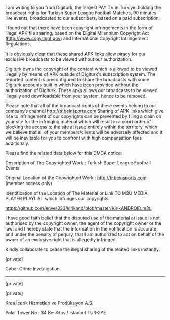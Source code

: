 I am writing to you from Digiturk, the largest PAY TV in Turkiye, holding the broadcast rights for Turkish Super League Football Matches, 90 minutes live events, broadcasted to our subscribers, based on a paid subscription.

 

I found out that there have been copyright infringements in the form of illegal APK file sharing, based on the Digital Milennium Copyright Act (http://www.copyright.gov) and International Copyright Infringement Regulations.

 

It is obviously clear that these shared APK links allow piracy for our exclusive broadcasts to be viewed without our authorization.

Digiturk owns the copyright of the content which is allowed to be viewed illegally by means of APK outside of Digiturk's subscription system. The reported content is preconfigured  to share the broadcasts with some Digiturk accounts built in which have been provided without the authorization of Digiturk. These apks allows our broadcasts to be viewed illegally and downloadable from your system, hence to be removed.

 

Please note that all of the broadcast rights of these events belong to our company’s channel http://tr.beinsports.com Sharing of APK links which give rise to infringement of our copyrights can be prevented by filing a claim on your site for the infringing material which will result in a court order of blocking the access to the site at issue entirely within the territory, which we believe that all of your members/clients will be adversely affected and it will be inevitable for you to confront with high compensation fees additionaly.

 

Please find the related data below for this DMCA notice:

 

Description of The Copyrighted Work : Turkish Super League Football Events

 

Original Location of the Copyrighted Work : http://tr.beinsports.com (member access only)

 

Identification of the Location of The Material or Link TO M3U MEDIA PLAYER PLAYLIST which infringes our copyrights:

 

https://github.com/enver333/kirikand/blob/master/KirikANDROID.m3u

 

I have good faith belief that the disputed use of the material at issue is not authorised by the copyright owner, the agent of the copyright owner or the law; and I hereby state that the information in the notification is accurate, and under the penalty of perjury, that I am  authorized to act on behalf of the owner of an exclusive right that is allegedly infringed.

 

Kindly collaborate to cease the illegal sharing of the related links instantly.

 

[private]

 

Cyber Crime Investigation

____________________________

[private]

[private]

Krea İçerik Hizmetleri ve Prodüksiyon A.S.

Polat Tower No : 34 Besiktas / İstanbul TURKIYE
